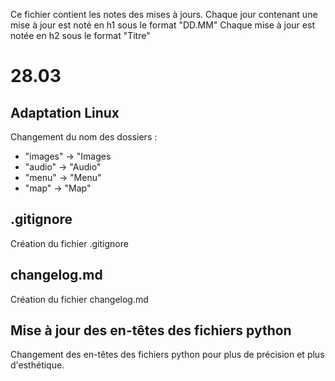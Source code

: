 Ce fichier contient les notes des mises à jours.
Chaque jour contenant une mise à jour est noté en h1 sous le format "DD.MM"
Chaque mise à jour est notée en h2 sous le format "Titre"

# 28.03

## Adaptation Linux

Changement du nom des dossiers :
- "images" -> "Images
- "audio" -> "Audio"
- "menu" -> "Menu"
- "map" -> "Map"

## .gitignore

Création du fichier .gitignore

## changelog.md

Création du fichier changelog.md

## Mise à jour des en-têtes des fichiers python

Changement des en-têtes des fichiers python pour plus de précision et plus d'esthétique.